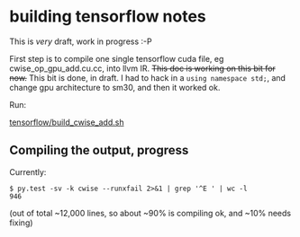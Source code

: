 # building tensorflow notes

This is *very* draft, work in progress :-P

First step is to compile one single tensorflow cuda file, eg cwise_op_gpu_add.cu.cc, into llvm IR.  ~~This doc is working on this bit for now.~~  This bit is done, in draft.  I had to hack in
a `using namespace std;`, and change gpu architecture to sm30, and then it worked ok.

Run:

[tensorflow/build_cwise_add.sh](https://github.com/hughperkins/cuda-ir-to-opencl/tree/master/tensorflow/build_cwise_add.sh)

## Compiling the output, progress

Currently:
```
$ py.test -sv -k cwise --runxfail 2>&1 | grep '^E ' | wc -l
946
```

(out of total ~12,000 lines, so about ~90% is compiling ok, and ~10% needs fixing)
